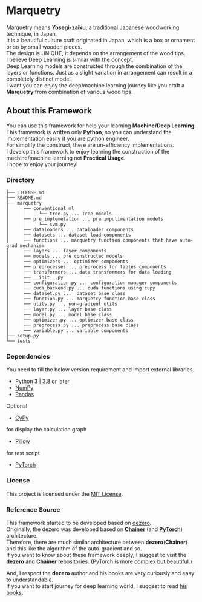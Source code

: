 # Marquetry
Marquetry means **Yosegi-zaiku**, a traditional Japanese woodworking technique, in Japan.  
It is a beautiful culture craft originated in Japan, which is a box or ornament or so by small wooden pieces.  
The design is UNIQUE, it depends on the arrangement of the wood tips.  
I believe Deep Learning is similar with the concept.  
Deep Learning models are constructed through the combination of the layers or functions. 
Just as a slight variation in arrangement can result in a completely distinct model.  
I want you can enjoy the deep/machine learning journey like 
you craft a **Marquetry** from combination of various wood tips. 

## About this Framework
You can use this framework for help your learning **Machine/Deep Learning**.  
This framework is written only **Python**, so you can understand the implementation easily if you are python engineer.  
For simplify the construct, there are un-efficiency implementations.  
I develop this framework to enjoy learning the construction of the machine/machine learning not **Practical Usage**.  
I hope to enjoy your journey!  

### Directory
```
├── LICENSE.md
├── README.md
├── marquetry
│     ├── conventional_ml
│     │     └── tree.py ... Tree models
│     ├── pre_implemetation ... pre impulimentation models
│     │     └── svm.py
│     ├── dataloaders ... dataloader components
│     ├── datasets ... dataset load components
│     ├── functions ... marquetry function components that have auto-grad mechanism
│     ├── layers ... layer components
│     ├── models ... pre constructed models
│     ├── optimizers ... optimizer components
│     ├── preprocesses ... preprocess for tables components
│     ├── transformers ... data transformers for data loading
│     ├── __init__.py
│     ├── configuration.py ... configuration manager components
│     ├── cuda_backend.py ... cuda functions using cupy
│     ├── dataset.py ...  dataset base class
│     ├── function.py ... marquetry function base class 
│     ├── utils.py ... non-gradient utils
│     ├── layer.py ... layer base class
│     ├── model.py ... model base class
│     ├── optimizer.py ... optimizer base class
│     ├── preprocess.py ... preprocess base class
│     └── variable.py ... variable components
├── setup.py
└── tests

```

### Dependencies
You need to fill the below version requirement and import external libraries. 

 - [Python 3 | 3.8 or later](https://docs.python.org/3/)
 - [NumPy](https://numpy.org/)
 - [Pandas](https://pandas.pydata.org/)

Optional
 - [CyPy](https://cupy.dev/)

for display the calculation graph
 - [Pillow](https://pillow.readthedocs.io/en/stable/)

for test script
 - [PyTorch](https://pytorch.org/)


### License
This project is licensed under the [MIT License](LICENSE.md).


### Reference Source
This framework started to be developed based on [dezero](https://github.com/oreilly-japan/deep-learning-from-scratch-3).  
Originally, the dezero was developed based on **[Chainer](https://tutorials.chainer.org/ja/)**
(and **[PyTorch](https://pytorch.org/)**) architecture.   
Therefore, there are much similar architecture between **dezero**(**Chainer**) and 
this like the algorithm of the auto-gradient and so.  
If you want to know about these framework deeply, I suggest to visit the **dezero** and **Chainer** repositories. 
(PyTorch is more complex but beautiful.)

And, I respect the **dezero** author and his books are very curiously and easy to understandable.  
If you want to start journey for deep learning world, I suggest to read [his books](https://www.oreilly.co.jp/books/9784873117584/).  
